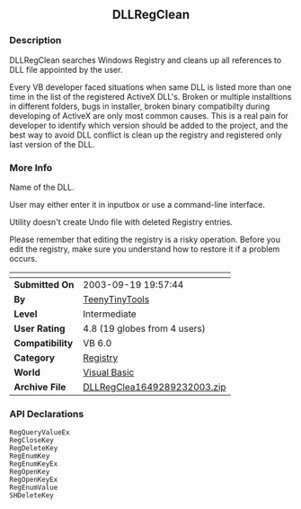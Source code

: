 ﻿<div align="center">

## DLLRegClean


</div>

### Description

DLLRegClean searches Windows Registry and cleans up all references to DLL file appointed by the user.

Every VB developer faced situations when same DLL is listed more than one time in the list of the registered ActiveX DLL's. Broken or multiple installtions in different folders, bugs in installer, broken binary compatibilty during developing of ActiveX are only most common causes. This is a real pain for developer to identify which version should be added to the project, and the best way to avoid DLL conflict is clean up the registry and registered only last version of the DLL.
 
### More Info
 
Name of the DLL.

User may either enter it in inputbox or use a command-line interface.

Utility doesn't create Undo file with deleted Registry entries.

Please remember that editing the registry is a risky operation. Before you edit the registry, make sure you understand how to restore it if a problem occurs.


<span>             |<span>
---                |---
**Submitted On**   |2003-09-19 19:57:44
**By**             |[TeenyTinyTools](https://github.com/Planet-Source-Code/PSCIndex/blob/master/ByAuthor/teenytinytools.md)
**Level**          |Intermediate
**User Rating**    |4.8 (19 globes from 4 users)
**Compatibility**  |VB 6\.0
**Category**       |[Registry](https://github.com/Planet-Source-Code/PSCIndex/blob/master/ByCategory/registry__1-36.md)
**World**          |[Visual Basic](https://github.com/Planet-Source-Code/PSCIndex/blob/master/ByWorld/visual-basic.md)
**Archive File**   |[DLLRegClea1649289232003\.zip](https://github.com/Planet-Source-Code/teenytinytools-dllregclean__1-48726/archive/master.zip)

### API Declarations

```
RegQueryValueEx
RegCloseKey
RegDeleteKey
RegEnumKey
RegEnumKeyEx
RegOpenKey
RegOpenKeyEx
RegEnumValue
SHDeleteKey
```





